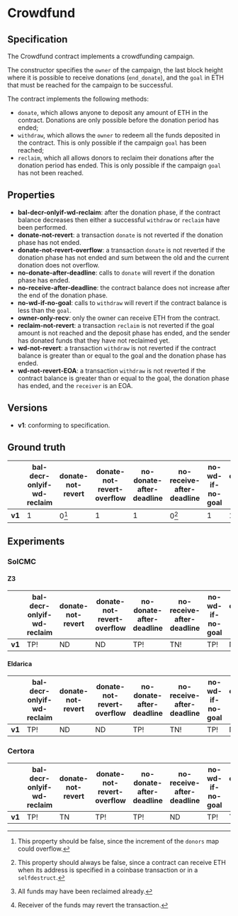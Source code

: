 # Crowdfund

## Specification
The Crowdfund contract implements a crowdfunding campaign. 

The constructor specifies the `owner` of the campaign, the last block height where it is possible to receive donations (`end_donate`), and the `goal` in ETH that must be reached for the campaign to be successful. 

The contract implements the following methods:
- `donate`, which allows anyone to deposit any amount of ETH in the contract. Donations are only possible before the donation period has ended;
- `withdraw`, which allows the `owner` to redeem all the funds deposited in the contract. This is only possible if the campaign `goal` has been reached;   
- `reclaim`, which all allows donors to reclaim their donations after the donation period has ended. This is only possible if the campaign `goal` has not been reached.

## Properties
- **bal-decr-onlyif-wd-reclaim**: after the donation phase, if the contract balance decreases then either a successful `withdraw` or `reclaim` have been performed.
- **donate-not-revert**: a transaction `donate` is not reverted if the donation phase has not ended.
- **donate-not-revert-overflow**: a transaction `donate` is not reverted if the donation phase has not ended and sum between the old and the current donation does not overflow.
- **no-donate-after-deadline**: calls to `donate` will revert if the donation phase has ended.
- **no-receive-after-deadline**: the contract balance does not increase after the end of the donation phase.
- **no-wd-if-no-goal**: calls to `withdraw` will revert if the contract balance is less than the `goal`.
- **owner-only-recv**: only the owner can receive ETH from the contract.
- **reclaim-not-revert**: a transaction `reclaim` is not reverted if the goal amount is not reached and the deposit phase has ended, and the sender has donated funds that they have not reclaimed yet.
- **wd-not-revert**: a transaction `withdraw` is not reverted if the contract balance is greater than or equal to the goal and the donation phase has ended.
- **wd-not-revert-EOA**: a transaction `withdraw` is not reverted if the contract balance is greater than or equal to the goal, the donation phase has ended, and the `receiver` is an EOA.

## Versions
- **v1**: conforming to specification.

## Ground truth
|        | bal-decr-onlyif-wd-reclaim | donate-not-revert          | donate-not-revert-overflow | no-donate-after-deadline   | no-receive-after-deadline  | no-wd-if-no-goal           | owner-only-recv            | reclaim-not-revert         | wd-not-revert              | wd-not-revert-EOA          |
|--------|----------------------------|----------------------------|----------------------------|----------------------------|----------------------------|----------------------------|----------------------------|----------------------------|----------------------------|----------------------------|
| **v1** | 1                          | 0[^1]                      | 1                          | 1                          | 0[^2]                      | 1                          | 1                          | 0[^3]                      | 0[^4]                      | 1                          |
 
[^1]: This property should be false, since the increment of the `donors` map could overflow.
[^2]: This property should always be false, since a contract can receive ETH when its address is specified in a coinbase transaction or in a `selfdestruct`.
[^3]: All funds may have been reclaimed already.
[^4]: Receiver of the funds may revert the transaction.

## Experiments
### SolCMC
#### Z3
|        | bal-decr-onlyif-wd-reclaim | donate-not-revert          | donate-not-revert-overflow | no-donate-after-deadline   | no-receive-after-deadline  | no-wd-if-no-goal           | owner-only-recv            | reclaim-not-revert         | wd-not-revert              | wd-not-revert-EOA          |
|--------|----------------------------|----------------------------|----------------------------|----------------------------|----------------------------|----------------------------|----------------------------|----------------------------|----------------------------|----------------------------|
| **v1** | TP!                        | ND                         | ND                         | TP!                        | TN!                        | TP!                        | ND                         | ND                         | ND                         | ND                         |
 

#### Eldarica
|        | bal-decr-onlyif-wd-reclaim | donate-not-revert          | donate-not-revert-overflow | no-donate-after-deadline   | no-receive-after-deadline  | no-wd-if-no-goal           | owner-only-recv            | reclaim-not-revert         | wd-not-revert              | wd-not-revert-EOA          |
|--------|----------------------------|----------------------------|----------------------------|----------------------------|----------------------------|----------------------------|----------------------------|----------------------------|----------------------------|----------------------------|
| **v1** | TP!                        | ND                         | ND                         | TP!                        | TN!                        | TP!                        | ND                         | ND                         | ND                         | ND                         |
 


### Certora
|        | bal-decr-onlyif-wd-reclaim | donate-not-revert          | donate-not-revert-overflow | no-donate-after-deadline   | no-receive-after-deadline  | no-wd-if-no-goal           | owner-only-recv            | reclaim-not-revert         | wd-not-revert              | wd-not-revert-EOA          |
|--------|----------------------------|----------------------------|----------------------------|----------------------------|----------------------------|----------------------------|----------------------------|----------------------------|----------------------------|----------------------------|
| **v1** | TP!                        | TN                         | TP!                        | TP!                        | ND                         | TP!                        | TP!                        | TN                         | TN                         | FN                         |
 

